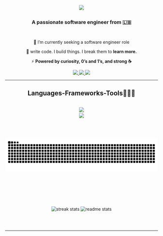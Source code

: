 

<!--
### Hi there 👋
**moaskary/moaskary** is a ✨ _special_ ✨ repository because its `README.md` (this file) appears on your GitHub profile.

Here are some ideas to get you started:

- 🔭 I’m currently working on ...
- 🌱 I’m currently learning ...
- 👯 I’m looking to collaborate on ...
- 🤔 I’m looking for help with ...
- 💬 Ask me about ...
- 📫 How to reach me: ...
- 😄 Pronouns: ...
- ⚡ Fun fact: ...
-->
<h1 align="center">
    <img src="https://readme-typing-svg.herokuapp.com/?font=Righteous&size=35&center=true&vCenter=true&width=600&height=70&duration=4000&lines=Hi+There!+👋;+I'm+Mohamad+Abu+Abbas!;+A+CS+graduate+⚡;" />
</h1>
<h3 align="center">A passionate software engineer from 🇱🇧</h3>
<br/>

<div align="center">
 
 🔭 I’m currently seeking a software engineer role
 
 🌱  write code. I build things. I break them to **learn more.**
 
 ⚡ **Powered by curiosity, 0’s and 1’s, and strong ☕️**

 </div>

<div align="center"> 
  <a href="mailto:mohamadabuabbass@gmail.com">
    <img src="https://skillicons.dev/icons?i=gmail" />
  </a>
  <a href="http://linkedin.com/in/mohamad-abu-abbas-8b9b78248" target="_blank">
    <img src="https://skillicons.dev/icons?i=linkedin" />
  </a>
    <a href="https://www.instagram.com/_moaskari_?igsh=cHh5dHJiNGxwa3Bz&utm_source=qr">
    <img src="https://skillicons.dev/icons?i=instagram" />
  </a>
</div>


 <hr/>
 
<h2 align="center">Languages-Frameworks-Tools👨🏻‍💻</h2>
<br/>
<div align="center">
    <img src="https://skillicons.dev/icons?i=bash,react,vscode,git,github,flutter,docker" /><br>
    <img src="https://skillicons.dev/icons?i=java,javascript,swift,firebase,c,python" /><br>
</div>

<br/>


<div align="center">
  <h2></h2>
  <br>
  <img alt="snake eating my contributions" src="https://raw.githubusercontent.com/moaskary/moaskary/output/github-contribution-grid-snake-dark.svg" />
  
  <br/><br/><br/>
</div>



<h2 align="center"> </h2>
<br>
<div align=center>
    <img width=410 src="https://streak-stats.demolab.com/?user=moaskary&count_private=true&theme=react&border_radius=10" alt="streak stats"/> 
    <img width=390 src="https://github-readme-stats.vercel.app/api?username=moaskary&count_private=true&show_icons=true&theme=react&rank_icon=github&border_radius=10" alt="readme stats" />


    
</div>

<br/><br/>

<hr/>

<br/>
